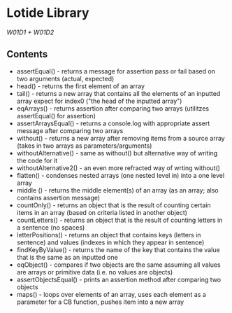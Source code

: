# Lotide Library
*W01D1 + W01D2*

## Contents
* assertEqual() - returns a message for assertion pass or fail based on two arguments (actual, expected)
* head() - returns the first element of an array
* tail() - returns a new array that contains all the elements of an inputted array expect for index0 ("the head of the inputted array")
* eqArrays() - returns assertion after comparing two arrays (utilitzes assertEqual() for assertion)
* assertArraysEqual() - returns a console.log with appropriate assert message after comparing two arrays 
* without() - returns a new array after removing items from a source array (takes in two arrays as parameters/arguments)
* withoutAlternative() - same as without() but alternative way of writing the code for it
* withoutAlternative2() - an even more refracted way of wrting without()
* flatten() - condenses nested arrays (one nested level in) into a one level array
* middle () - returns the middle element(s) of an array (as an array; also contains assertion message)
* countOnly() - returns an object that is the result of counting certain items in an array (based on criteria listed in another object)
* countLetters() - returns an object that is the result of counting letters in a sentence (no spaces)
* letterPositions() - returns an object that contains keys (letters in sentence) and values (indexes in which they appear in sentence)
* findKeyByValue() - returns the name of the key that contains the value that is the same as an inputted one
* eqObject() - compares if two objects are the same assuming all values are arrays or primitive data (i.e. no values are objects)
* assertObjectsEqual() - prints an assertion method after comparing two objects
* maps() - loops over elements of an array, uses each element as a parameter for a CB function, pushes item into a new array
